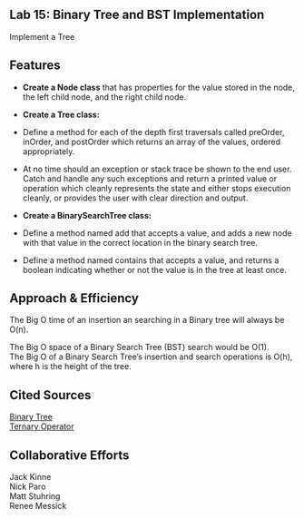 ## Lab 15: Binary Tree and BST Implementation
Implement a Tree

## Features
- <b>Create a Node class</b> that has properties for the value stored in the node, the left child node, and the right child node.
- <b>Create a Tree class: </b>
- Define a method for each of the depth first traversals called preOrder, inOrder, and postOrder which returns an array of the values, ordered appropriately.
- At no time should an exception or stack trace be shown to the end user. Catch and handle any such exceptions and return a printed value or operation which cleanly represents the state and either stops execution cleanly, or provides the user with clear direction and output.
   
 - <b>Create a BinarySearchTree class: </b>
 - Define a method named add that accepts a value, and adds a new node with that value in the correct location in the binary search tree.
 - Define a method named contains that accepts a value, and returns a boolean indicating whether or not the value is in the tree at least once.
 
## Approach & Efficiency
The Big O time of an insertion an searching in a Binary tree will always be O(n).  

The Big O space of a Binary Search Tree (BST) search would be O(1).  
The Big O of a Binary Search Tree’s insertion and search operations is O(h), where h is the height of the tree. 

## Cited Sources
[Binary Tree](https://www.baeldung.com/java-binary-tree)  
[Ternary Operator](https://www.baeldung.com/java-ternary-operator)

## Collaborative Efforts
Jack Kinne  
Nick Paro  
Matt Stuhring  
Renee Messick  
